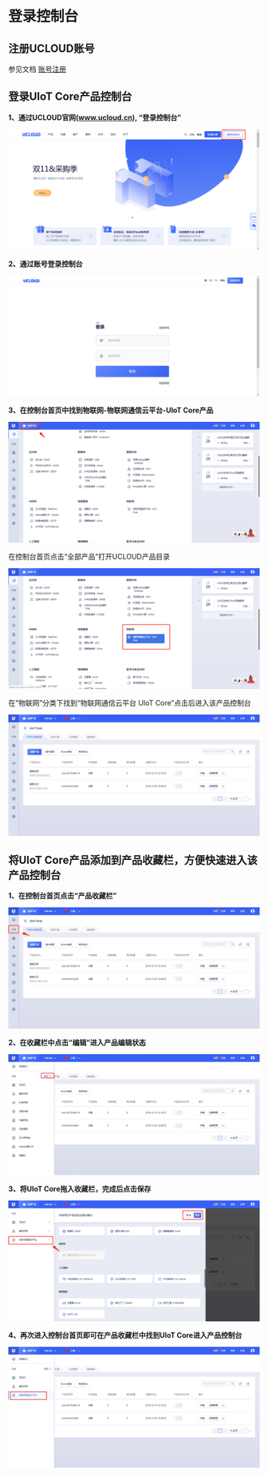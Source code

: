 # 登录控制台

## 注册UCLOUD账号

参见文档 [账号注册](https://docs.ucloud.cn/register/register_flow)

## 登录UIoT Core产品控制台

**1、通过UCLOUD官网(www.ucloud.cn), “登录控制台”**

![官网首页](/images/官网首页.png)



**2、通过账号登录控制台**

![登录页面](/images/登录页面.png)



**3、在控制台首页中找到物联网-物联网通信云平台-UIoT Core产品**

![全部产品](/images/全部产品.png)

在控制台首页点击“全部产品”打开UCLOUD产品目录

![物联网通信云平台](/images/物联网通信云平台.png)

在“物联网”分类下找到“物联网通信云平台 UIoT Core”点击后进入该产品控制台

![产品页](/images/产品页.png)



## 将UIoT Core产品添加到产品收藏栏，方便快速进入该产品控制台

**1、在控制台首页点击“产品收藏栏”**

![收藏页](/images/收藏页.png)



**2、在收藏栏中点击“编辑”进入产品编辑状态**

![编辑收藏](/images/编辑收藏.png)



**3、将UIoT Core拖入收藏栏，完成后点击保存**

![选择物联网](/images/选择物联网.png)





**4、再次进入控制台首页即可在产品收藏栏中找到UIoT Core进入产品控制台**

![再次进入收藏](/images/再次进入收藏.png)